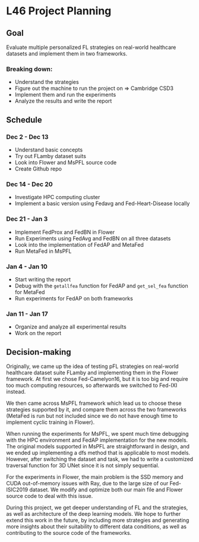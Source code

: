 # L46 Project Planning

## Goal

Evaluate multiple personalized FL strategies on real-world healthcare datasets and implement them in two frameworks.

### Breaking down:

- Understand the strategies
- Figure out the machine to run the project on => Cambridge CSD3
- Implement them and run the experiments
- Analyze the results and write the report

## Schedule

### Dec 2 - Dec 13

- Understand basic concepts
- Try out FLamby dataset suits
- Look into Flower and MsPFL source code
- Create Github repo

### Dec 14 - Dec 20

- Investigate HPC computing cluster
- Implement a basic version using Fedavg and Fed-Heart-Disease locally

### Dec 21 - Jan 3

- Implement FedProx and FedBN in Flower
- Run Experiments using FedAvg and FedBN on all three datasets
- Look into the implementation of FedAP and MetaFed
- Run MetaFed in MsPFL

### Jan 4 - Jan 10

- Start writing the report
- Debug with the `getallfea` function for FedAP and `get_sel_fea` function for MetaFed
- Run experiments for FedAP on both frameworks

### Jan 11 - Jan 17

- Organize and analyze all experimental results
- Work on the report

## Decision-making

Originally, we came up the idea of testing pFL strategies on real-world healthcare dataset suite FLamby and implementing them in the Flower framework. At first we chose Fed-Camelyon16, but it is too big and require too much computing resources, so afterwards we switched to Fed-IXI instead.

We then came across MsPFL framework which lead us to choose these strategies supported by it, and compare them across the two frameworks (MetaFed is run but not included since we do not have enough time to implement cyclic training in Flower).

When running the experiments for MsPFL, we spent much time debugging with the HPC environment and FedAP implementation for the new models. The original models supported in MsPFL are straightforward in design, and we ended up implementing a dfs method that is applicable to most models. However, after switching the dataset and task, we had to write a customized traversal function for 3D UNet since it is not simply sequential.

For the experiments in Flower, the main problem is the SSD memory and CUDA out-of-memory issues with Ray, due to the large size of our Fed-ISIC2019 dataset. We modify and optimize both our main file and Flower source code to deal with this issue.

During this project, we get deeper understanding of FL and the strategies, as well as architecture of the deep learning models. We hope to further extend this work in the future, by including more strategies and generating more insights about their suitability to different data conditions, as well as contributing to the source code of the frameworks.
